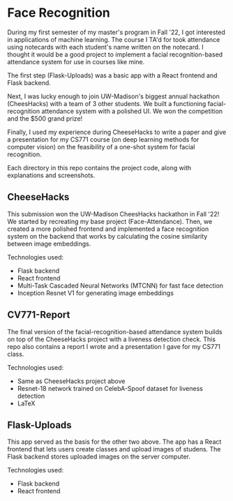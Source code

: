 # Face Recognition

During my first semester of my master's program in Fall '22, I got interested in applications of machine learning. The course I TA'd for took attendance using notecards with each student's name written on the notecard. I thought it would be a good project to implement a facial recognition-based attendance system for use in courses like mine. 

The first step (Flask-Uploads) was a basic app with a React frontend and Flask backend.

Next, I was lucky enough to join UW-Madison's biggest annual hackathon (CheesHacks) with a team of 3 other students. We built a functioning facial-recognition attendance system with a polished UI. We won the competition and the $500 grand prize!

Finally, I used my experience during CheeseHacks to write a paper and give a presentation for my CS771 course (on deep learning methods for computer vision) on the feasibility of a one-shot system for facial recognition.

Each directory in this repo contains the project code, along with explanations and screenshots.

## CheeseHacks

This submission won the UW-Madison CheesHacks hackathon in Fall '22! We started by recreating my base project (Face-Attendance). Then, we created a more polished frontend and implemented a face recognition system on the backend that works by calculating the cosine similarity between image embeddings.

Technologies used:

- Flask backend
- React frontend
- Multi-Task Cascaded Neural Networks (MTCNN) for fast face detection
- Inception Resnet V1 for generating image embeddings

## CV771-Report

The final version of the facial-recognition-based attendance system builds on top of the CheeseHacks project with a liveness detection check. This repo also contains a report I wrote and a presentation I gave for my CS771 class.

Technologies used:

- Same as CheeseHacks project above
- Resnet-18 network trained on CelebA-Spoof dataset for liveness detection
- LaTeX

## Flask-Uploads

This app served as the basis for the other two above. The app has a React frontend that lets users create classes and upload images of studens. The Flask backend stores uploaded images on the server computer. 

Technologies used:

- Flask backend
- React frontend